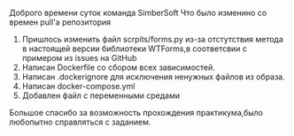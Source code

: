 Доброго времени суток команда SimberSoft 
 Что было изменино со времен pull'а репозитория
  1. Пришлось изменить файл scrpits/forms.py из-за отстутствия метода в настоящей версии библиотеки WTForms,в соответсвии с примером из issues на GitHub
  2. Написан Dockerfile со сбором всех зависимостей.
  3. Написан .dockerignore для исключения ненужных файлов из образа.
  4. Написан docker-compose.yml 
  5. Добавлен файл с переменными средами 
 
Большое спасибо за возможность прохождения практикума,было любопытно справляться с заданием.

